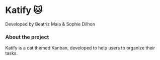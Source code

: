 # Katify 🐱
Developed by Beatriz Maia & Sophie Dilhon




### About the project
Katify is a cat themed Kanban, developed to help users to organize their tasks. 

